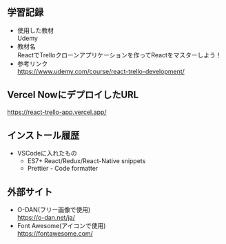 ## 学習記録
- 使用した教材  
  Udemy  
- 教材名  
  ReactでTrelloクローンアプリケーションを作ってReactをマスターしよう！
- 参考リンク  
  https://www.udemy.com/course/react-trello-development/


## Vercel NowにデプロイしたURL
https://react-trello-app.vercel.app/

## インストール履歴
- VSCodeに入れたもの  
  - ES7+ React/Redux/React-Native snippets  
  - Prettier - Code formatter
  
## 外部サイト
- O-DAN(フリー画像で使用)  
  https://o-dan.net/ja/
- Font Awesome(アイコンで使用)  
  https://fontawesome.com/

